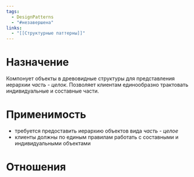 ```yaml
---
tags:
  - DesignPatterns
  - "#незавершена"
links:
  - "[[Структурные паттерны]]"
---
```

# Назначение
Компонует объекты в древовидные структуры для представления иерархии *часть - целок*. Позволяет клиентам единообразно трактовать индивидуальные и составные части.
# Применимость
- требуется предоставить иерархию объектов вида *часть - целое*
- клиенты должны по единым правилам работать с составными и индивидуальными объектами
# Отношения









